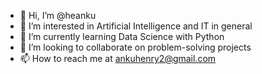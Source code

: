 - 👋 Hi, I’m @heanku
- 👀 I’m interested in Artificial Intelligence and IT in general
- 🌱 I’m currently learning Data Science with Python
- 💞️ I’m looking to collaborate on problem-solving projects
- 📫 How to reach me at ankuhenry2@gmail.com

<!---
heanku/heanku is a ✨ special ✨ repository because its `README.md` (this file) appears on your GitHub profile.
You can click the Preview link to take a look at your changes.
--->
